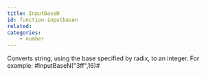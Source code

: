 ```yaml
---
title: InputBaseN
id: function-inputbasen
related:
categories:
    - number
---
```


Converts string, using the base specified by radix, to an
        integer. For example: #InputBaseN("3ff",16)#